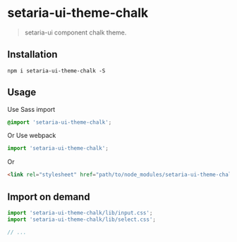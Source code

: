 # setaria-ui-theme-chalk
> setaria-ui component chalk theme.


## Installation
```shell
npm i setaria-ui-theme-chalk -S
```

## Usage

Use Sass import
```css
@import 'setaria-ui-theme-chalk';
```

Or Use webpack
```javascript
import 'setaria-ui-theme-chalk';
```

Or
```html
<link rel="stylesheet" href="path/to/node_modules/setaria-ui-theme-chalk/lib/index.css">
```

##  Import on demand
```javascript
import 'setaria-ui-theme-chalk/lib/input.css';
import 'setaria-ui-theme-chalk/lib/select.css';

// ...
```
